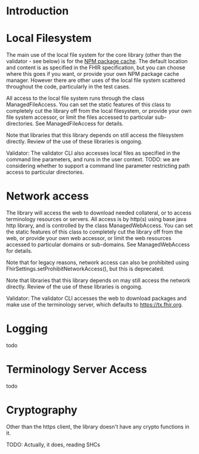 # Introduction

# Local Filesystem

The main use of the local file system for the core library (other than the validator - see below) is for the 
[NPM package cache](https://confluence.hl7.org/display/FHIR/FHIR+Package+Cache). The default location and content
is as specified in the FHIR specification, but you can choose where this goes if you want, or provide your own NPM package cache manager. However there are other uses of the local file system scattered throughout the code, particularly in the test cases.

All access to the local file system runs through the class ManagedFileAccess. You can 
set the static features of this class to completely cut the library off from the 
local filesystem, or provide your own file system accessor, or limit the files accessed
to particular sub-directories. See ManagedFileAccess for details.

Note that libraries that this library depends on still access the filesystem directly. Review
of the use of these libraries is ongoing.

Validator: The validator CLI also accesses local files as specified in the command line parameters, 
and runs in the user context. TODO: we are considering whether to support a command line parameter 
restricting path access to particular directories.

# Network access

The library will access the web to download needed collateral, or to access terminology resources or servers.
All access is by http(s) using base java http library, and is controlled by the class ManagedWebAccess. You can 
set the static features of this class to completely cut the library off from the 
web, or provide your own web accessor, or limit the web resources accessed
to particular domains or sub-domains. See ManagedWebAccess for details.

Note that for legacy reasons, network access can also be prohibited using 
FhirSettings.setProhibitNetworkAccess(), but this is deprecated.

Note that libraries that this library depends on may still access the network directly. Review
of the use of these libraries is ongoing.

Validator: The validator CLI accesses the web to download packages and make use of the
terminology server, which defaults to https://tx.fhir.org.

# Logging 

todo

# Terminology Server Access

todo

# Cryptography 

Other than the https client, the library doesn't have any crypto functions in it. 

TODO: Actually, it does, reading SHCs 

